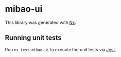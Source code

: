 # mibao-ui

This library was generated with [Nx](https://nx.dev).

## Running unit tests

Run `nx test mibao-ui` to execute the unit tests via [Jest](https://jestjs.io).
